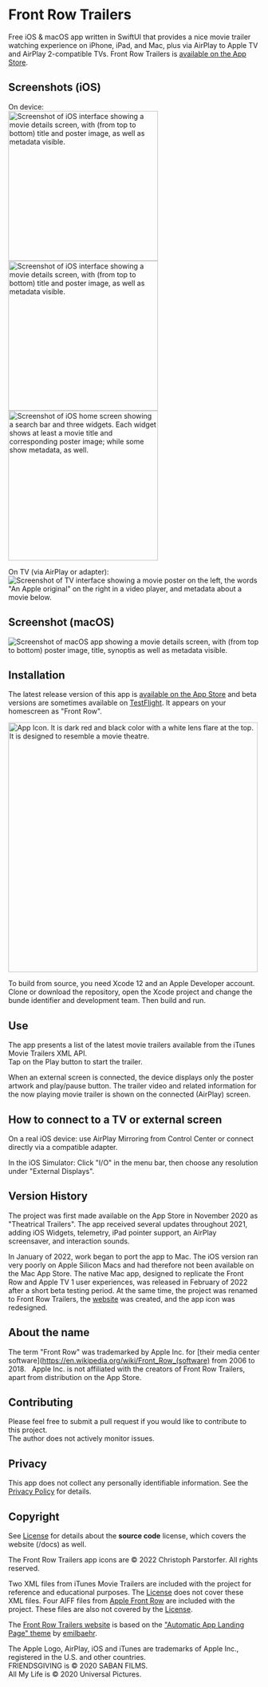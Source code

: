 # Front Row Trailers
Free iOS & macOS app written in SwiftUI that provides a nice movie trailer watching experience on iPhone, iPad, and Mac, plus via AirPlay to Apple TV and AirPlay 2-compatible TVs. Front Row Trailers is [available on the App Store](https://apps.apple.com/app/id1534845010).

## Screenshots (iOS)

On device:  
<img src="https://github.com/conath/FrontRowTrailers/blob/main/docs/assets/FRT-CoverFlow.jpg?raw=true" alt="Screenshot of iOS interface showing a movie details screen, with (from top to bottom) title and poster image, as well as metadata visible." width="300"/>
<img src="https://github.com/conath/FrontRowTrailers/blob/main/docs/assets/FRT-Search.jpg?raw=true" alt="Screenshot of iOS interface showing a movie details screen, with (from top to bottom) title and poster image, as well as metadata visible." width="300"/>
<img src="https://github.com/conath/FrontRowTrailers/blob/main/docs/assets/FRT-Widgets.jpg?raw=true" alt="Screenshot of iOS home screen showing a search bar and three widgets. Each widget shows at least a movie title and corresponding poster image; while some show metadata, as well." width="300"/>

On TV (via AirPlay or adapter):  
![Screenshot of TV interface showing a movie poster on the left, the words "An Apple original" on the right in a video player, and metadata about a movie below.](docs/assets/FRT-AirPlay.jpg)

## Screenshot (macOS)

<img src="https://github.com/conath/FrontRowTrailers/blob/main/docs/assets/FRT-Mac.jpg?raw=true" alt="Screenshot of macOS app showing a movie details screen, with (from top to bottom) poster image, title, synoptis as well as metadata visible."/>

## Installation

The latest release version of this app is [available on the App Store](https://apps.apple.com/app/id1534845010) and beta versions are sometimes available on [TestFlight](https://testflight.apple.com/join/Wnlesgzr). It appears on your homescreen as "Front Row".  


<img src="https://github.com/conath/FrontRowTrailers/blob/main/FrontRowTrailersIcon.png?raw=true" alt="App Icon. It is dark red and black color with a white lens flare at the top. It is designed to resemble a movie theatre." width="500"/>

To build from source, you need Xcode 12 and an Apple Developer account. Clone or download the repository, open the Xcode project and change the bunde identifier and development team. Then build and run.

## Use

The app presents a list of the latest movie trailers available from the iTunes Movie Trailers XML API.  
Tap on the Play button to start the trailer.

When an external screen is connected, the device displays only the poster artwork and play/pause button. The trailer video and related information for the now playing movie trailer is shown on the connected (AirPlay) screen.

## How to connect to a TV or external screen

On a real iOS device: use AirPlay Mirroring from Control Center or connect directly via a compatible adapter.

In the iOS Simulator: Click "I/O" in the menu bar, then choose any resolution under "External Displays".

## Version History 

The project was first made available on the App Store in November 2020 as "Theatrical Trailers". The app received several updates throughout 2021, adding iOS Widgets, telemetry, iPad pointer support, an AirPlay screensaver, and interaction sounds.  

In January of 2022, work began to port the app to Mac. The iOS version ran very poorly on Apple Silicon Macs and had therefore not been available on the Mac App Store. The native Mac app, designed to replicate the Front Row and Apple TV 1 user experiences, was released in February of 2022 after a short beta testing period. At the same time, the project was renamed to Front Row Trailers, the [website](https://frontrow-trailers.app/) was created, and the app icon was redesigned.

## About the name

The term "Front Row" was trademarked by Apple Inc. for [their media center software](https://en.wikipedia.org/wiki/Front_Row_(software) from 2006 to 2018.  
Apple Inc. is not affiliated with the creators of Front Row Trailers, apart from distribution on the App Store.  


## Contributing

Please feel free to submit a pull request if you would like to contribute to this project.   
The author does not actively monitor issues.  

## Privacy

This app does not collect any personally identifiable information. See the [Privacy Policy](https://frontrow-trailers.app/privacypolicy/) for details.

## Copyright

See [License](LICENSE) for details about the **source code** license, which covers the website (/docs) as well.

The Front Row Trailers app icons are © 2022 Christoph Parstorfer. All rights reserved.

Two XML files from iTunes Movie Trailers are included with the project for reference and educational purposes. The [License](LICENSE) does not cover these XML files.
Four AIFF files from [Apple Front Row](https://en.wikipedia.org/wiki/Front_Row_(software)) are included with the project. These files are also not covered by the [License](LICENSE).

The [Front Row Trailers website](https://frontrow-trailers.app/) is based on the ["Automatic App Landing Page" theme](https://github.com/emilbaehr/automatic-app-landing-page) by [emilbaehr](https://github.com/emilbaehr).

The Apple Logo, AirPlay, iOS and iTunes are trademarks of Apple Inc., registered in the U.S. and other countries.  
FRIENDSGIVING is © 2020 SABAN FILMS.  
All My Life is © 2020 Universal Pictures.  
